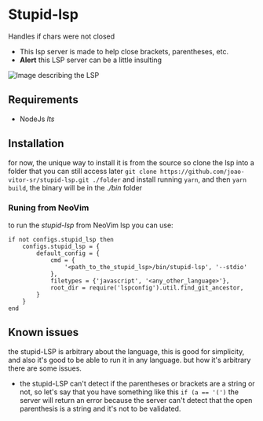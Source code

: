 # Stupid-lsp

Handles if chars were not closed

- This lsp server is made to help close brackets, parentheses, etc.
- **Alert** this LSP server can be a little insulting

![Image describing the LSP](https://i.ibb.co/b7FYNrW/pic-selected-220520-2247-50.png)

## Requirements

- NodeJs _lts_

## Installation

for now, the unique way to install it is from the source so clone the lsp
into a folder that you can still access later `git clone https://github.com/joao-vitor-sr/stupid-lsp.git ./folder`
and install running `yarn`, and then `yarn build`, the binary will be in the _./bin_ folder

### Runing from NeoVim

to run the _stupid-lsp_ from NeoVim lsp you can use:

```
if not configs.stupid_lsp then
    configs.stupid_lsp = {
        default_config = {
            cmd = {
                '<path_to_the_stupid_lsp>/bin/stupid-lsp', '--stdio'
            },
            filetypes = {'javascript', '<any_other_language>'},
            root_dir = require('lspconfig').util.find_git_ancestor,
        }
    }
end
```

## Known issues

the stupid-LSP is arbitrary about the language, this is good for simplicity, and also it's good to be able to run it in any language.
but how it's arbitrary there are some issues.

- the stupid-LSP can't detect if the parentheses or brackets are a string or not, so let's say that you have something like this `if (a == '(')` the server will return an error because the server can't detect that the open parenthesis is a string and it's not to be validated.
